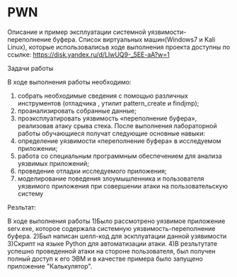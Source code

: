 # PWN
Описание и пример эксплуатации системной уязвимости- переполнение буфера.
Список виртуальных машин(Windows7 и Kali Linux), которые использовалисьв ходе выполнения проекта доступны по ссылке:
https://disk.yandex.ru/d/LlwUQ9-_5EE-aA?w=1

Задачи  работы

В ходе выполнения  работы необходимо:
1) собрать необходимые сведения с помощью различных инструментов 
(отладчика , утилит pattern_create и findjmp);
2) проанализировать собранные данные;
3) проэксплуатировать уязвимость «переполнение буфера», реализовав 
атаку срыва стека.
После выполнения лабораторной работы обучающиеся получат 
следующие основные навыки:
1) определение уязвимости «переполнение буфера» в исследуемом 
приложении;
2) работа со специальным программным обеспечением для анализа 
уязвимых приложений;
3) проведение отладки исследуемого приложения;
4) моделирование поведения злоумышленника и пользователя уязвимого 
приложения при совершении атаки на пользовательскую систему

Резльтат:

В ходе выполнения работы
1)Было рассмотрено уязвимое приложение serv.exe, которое содержала системную уязвимость-переполнение буфера. 
2)Был написан шелл-код для эскплуатации данной узявимости
3)Скрипт на языке Python для автоматизации атаки. 
4)В резльтутате успешно проведенной атаки на стороне пользователя, был получен полный доступ к его ЭВМ и в качестве примера было запущено приложение "Калькулятор".


